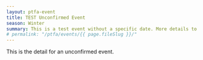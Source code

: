 ```yaml
---
layout: ptfa-event
title: TEST Unconfirmed Event
season: Winter
summary: This is a test event without a specific date. More details to follow soon.
# permalink: "/ptfa/events/{{ page.fileSlug }}/"
---
```


This is the detail for an unconfirmed event.
